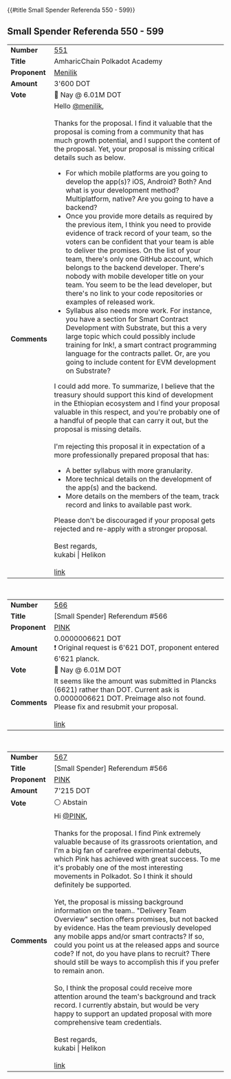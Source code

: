{{#title Small Spender Referenda 550 - 599}}
## Small Spender Referenda 550 - 599

|                            |                                                                                                                                                                                                                                                                                                                                                                                                                                                                                                                                                                                                                                                                                                                                                                                                                                                                                                                                                                                                                                                                                                                                                                                                                                                                                                                                                                                                                                                                                                                                                                                                                                                                                                                                                                                                                                                                                                                                                                                                                                                                                                                                                                                                                                                             |
|:---------------------------|:------------------------------------------------------------------------------------------------------------------------------------------------------------------------------------------------------------------------------------------------------------------------------------------------------------------------------------------------------------------------------------------------------------------------------------------------------------------------------------------------------------------------------------------------------------------------------------------------------------------------------------------------------------------------------------------------------------------------------------------------------------------------------------------------------------------------------------------------------------------------------------------------------------------------------------------------------------------------------------------------------------------------------------------------------------------------------------------------------------------------------------------------------------------------------------------------------------------------------------------------------------------------------------------------------------------------------------------------------------------------------------------------------------------------------------------------------------------------------------------------------------------------------------------------------------------------------------------------------------------------------------------------------------------------------------------------------------------------------------------------------------------------------------------------------------------------------------------------------------------------------------------------------------------------------------------------------------------------------------------------------------------------------------------------------------------------------------------------------------------------------------------------------------------------------------------------------------------------------------------------------------|
| <strong>Number</strong>    | [551](https://polkadot.subsquare.io/referenda/551)                                                                                                                                                                                                                                                                                                                                                                                                                                                                                                                                                                                                                                                                                                                                                                                                                                                                                                                                                                                                                                                                                                                                                                                                                                                                                                                                                                                                                                                                                                                                                                                                                                                                                                                                                                                                                                                                                                                                                                                                                                                                                                                                                                                                          |
| <strong>Title</strong>     | AmharicChain Polkadot Academy                                                                                                                                                                                                                                                                                                                                                                                                                                                                                                                                                                                                                                                                                                                                                                                                                                                                                                                                                                                                                                                                                                                                                                                                                                                                                                                                                                                                                                                                                                                                                                                                                                                                                                                                                                                                                                                                                                                                                                                                                                                                                                                                                                                                                               |
| <strong>Proponent</strong> | [Menilik](https://polkadot.polkassembly.io/user/menilik)                                                                                                                                                                                                                                                                                                                                                                                                                                                                                                                                                                                                                                                                                                                                                                                                                                                                                                                                                                                                                                                                                                                                                                                                                                                                                                                                                                                                                                                                                                                                                                                                                                                                                                                                                                                                                                                                                                                                                                                                                                                                                                                                                                                                    |
| <strong>Amount</strong>    | 3'600 DOT                                                                                                                                                                                                                                                                                                                                                                                                                                                                                                                                                                                                                                                                                                                                                                                                                                                                                                                                                                                                                                                                                                                                                                                                                                                                                                                                                                                                                                                                                                                                                                                                                                                                                                                                                                                                                                                                                                                                                                                                                                                                                                                                                                                                                                                   |
| <strong>Vote</strong>      | 🔴 Nay @ 6.01M DOT                                                                                                                                                                                                                                                                                                                                                                                                                                                                                                                                                                                                                                                                                                                                                                                                                                                                                                                                                                                                                                                                                                                                                                                                                                                                                                                                                                                                                                                                                                                                                                                                                                                                                                                                                                                                                                                                                                                                                                                                                                                                                                                                                                                                                                          |
| <strong>Comments</strong>  | Hello [@menilik](https://polkadot.polkassembly.io/user/menilik),<br/><br/>Thanks for the proposal. I find it valuable that the proposal is coming from a community that has much growth potential, and I support the content of the proposal. Yet, your proposal is missing critical details such as below.<ul><li>For which mobile platforms are you going to develop the app(s)? iOS, Android? Both? And what is your development method? Multiplatform, native? Are you going to have a backend?</li><li>Once you provide more details as required by the previous item, I think you need to provide evidence of track record of your team, so the voters can be confident that your team is able to deliver the promises. On the list of your team, there's only one GitHub account, which belongs to the backend developer. There's nobody with mobile developer title on your team. You seem to be the lead developer, but there's no link to your code repositories or examples of released work.</li><li>Syllabus also needs more work. For instance, you have a section for Smart Contract Development with Substrate, but this a very large topic which could possibly include training for Ink!, a smart contract programming language for the contracts pallet. Or, are you going to include content for EVM development on Substrate?</li></ul>I could add more. To summarize, I believe that the treasury should support this kind of development in the Ethiopian ecosystem and I find your proposal valuable in this respect, and you're probably one of a handful of people that can carry it out, but the proposal is missing details.<br/><br/>I'm rejecting this proposal it in expectation of a more professionally prepared proposal that has:<ul><li>A better syllabus with more granularity.</li><li>More technical details on the development of the app(s) and the backend.</li><li>More details on the members of the team, track record and links to available past work.</li></ul>Please don't be discouraged if your proposal gets rejected and re-apply with a stronger proposal.</strong><br/><br/>Best regards,<br/>kukabi \| Helikon<br/><br/>[link](https://polkadot.polkassembly.io/referenda/551#KwH0PRsN93WAoEzUP1IW) |

<br/>

|                            |                                                                                                                                                                                                                                                                 |
|:---------------------------|:----------------------------------------------------------------------------------------------------------------------------------------------------------------------------------------------------------------------------------------------------------------|
| <strong>Number</strong>    | [566](https://polkadot.subsquare.io/referenda/566)                                                                                                                                                                                                              |
| <strong>Title</strong>     | [Small Spender] Referendum #566                                                                                                                                                                                                                                 |
| <strong>Proponent</strong> | [PINK](https://polkadot.polkassembly.io/user/PINK)                                                                                                                                                                                                              |
| <strong>Amount</strong>    | 0.0000006621 DOT<br/>❗ Original request is 6'621 DOT, proponent entered 6'621 planck.                                                                                                                                                                           |
| <strong>Vote</strong>      | 🔴 Nay @ 6.01M DOT                                                                                                                                                                                                                                              |
| <strong>Comments</strong>  | It seems like the amount was submitted in Plancks (6621) rather than DOT. Current ask is 0.0000006621 DOT. Preimage also not found. Please fix and resubmit your proposal.<br/><br/>[link](https://polkadot.polkassembly.io/referenda/566#GoxRwbrMXiGCGjq9N8HT) |

<br/>

|                            |                                                                                                                                                                                                                                                                                                                                                                                                                                                                                                                                                                                                                                                                                                                                                                                                                                                                                                                                                                                                                                                                                                                                                                                |
|:---------------------------|:-------------------------------------------------------------------------------------------------------------------------------------------------------------------------------------------------------------------------------------------------------------------------------------------------------------------------------------------------------------------------------------------------------------------------------------------------------------------------------------------------------------------------------------------------------------------------------------------------------------------------------------------------------------------------------------------------------------------------------------------------------------------------------------------------------------------------------------------------------------------------------------------------------------------------------------------------------------------------------------------------------------------------------------------------------------------------------------------------------------------------------------------------------------------------------|
| <strong>Number</strong>    | [567](https://polkadot.subsquare.io/referenda/567)                                                                                                                                                                                                                                                                                                                                                                                                                                                                                                                                                                                                                                                                                                                                                                                                                                                                                                                                                                                                                                                                                                                             |
| <strong>Title</strong>     | [Small Spender] Referendum #566                                                                                                                                                                                                                                                                                                                                                                                                                                                                                                                                                                                                                                                                                                                                                                                                                                                                                                                                                                                                                                                                                                                                                |
| <strong>Proponent</strong> | [PINK](https://polkadot.polkassembly.io/user/PINK)                                                                                                                                                                                                                                                                                                                                                                                                                                                                                                                                                                                                                                                                                                                                                                                                                                                                                                                                                                                                                                                                                                                             |
| <strong>Amount</strong>    | 7'215 DOT                                                                                                                                                                                                                                                                                                                                                                                                                                                                                                                                                                                                                                                                                                                                                                                                                                                                                                                                                                                                                                                                                                                                                                      |
| <strong>Vote</strong>      | ⚪ Abstain                                                                                                                                                                                                                                                                                                                                                                                                                                                                                                                                                                                                                                                                                                                                                                                                                                                                                                                                                                                                                                                                                                                                                                      |
| <strong>Comments</strong>  | Hi [@PINK](https://polkadot.polkassembly.io/user/PINK),<br/><br/>Thanks for the proposal. I find Pink extremely valuable because of its grassroots orientation, and I'm a big fan of carefree experimental debuts, which Pink has achieved with great success. To me it's probably one of the most interesting movements in Polkadot. So I think it should definitely be supported.<br/><br/>Yet, the proposal is missing background information on the team.. "Delivery Team Overview" section offers promises, but not backed by evidence. Has the team previously developed any mobile apps and/or smart contracts? If so, could you point us at the released apps and source code? If not, do you have plans to recruit? There should still be ways to accomplish this if you prefer to remain anon.<br/><br/>So, I think the proposal could receive more attention around the team's background and track record. I currently abstain, but would be very happy to support an updated proposal with more comprehensive team credentials.<br/><br/>Best regards,<br/>kukabi \| Helikon<br/><br/>[link](https://polkadot.polkassembly.io/referenda/567#NPDBTpwt1iLoVrEEQDlO) |
